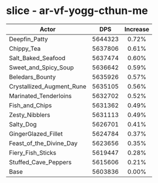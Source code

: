 # slice - ar-vf-yogg-cthun-me
| Actor | DPS | Increase |
|---|:---:|:---:|
|Deepfin_Patty|5644323|0.72%|
|Chippy_Tea|5637806|0.61%|
|Salt_Baked_Seafood|5637474|0.60%|
|Sweet_and_Spicy_Soup|5636642|0.59%|
|Beledars_Bounty|5635926|0.57%|
|Crystallized_Augment_Rune|5635105|0.56%|
|Marinated_Tenderloins|5632702|0.52%|
|Fish_and_Chips|5631362|0.49%|
|Zesty_Nibblers|5631113|0.49%|
|Salty_Dog|5626701|0.41%|
|GingerGlazed_Fillet|5624784|0.37%|
|Feast_of_the_Divine_Day|5623656|0.35%|
|Fiery_Fish_Sticks|5619447|0.28%|
|Stuffed_Cave_Peppers|5615606|0.21%|
|Base|5603836|0.00%|
